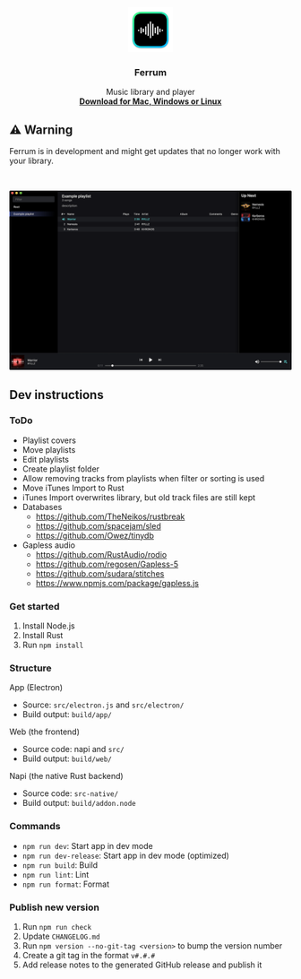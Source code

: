 <div align="center">
  <img src="assets/Logo%201024.png" width="80">
</div>
<h3 align="center">Ferrum</h3>
<p align="center">
  Music library and player
  <br/>
  <a href="https://github.com/probablykasper/ferrum/releases"><b>Download for Mac, Windows or Linux</b></a>
</p>

## ⚠️ Warning
Ferrum is in development and might get updates that no longer work with your library.

<br/>

![Screenshot](assets/screenshot.png)

## Dev instructions

### ToDo

- Playlist covers
- Move playlists
- Edit playlists
- Create playlist folder
- Allow removing tracks from playlists when filter or sorting is used
- Move iTunes Import to Rust
- iTunes Import overwrites library, but old track files are still kept
- Databases
  - https://github.com/TheNeikos/rustbreak
  - https://github.com/spacejam/sled
  - https://github.com/Owez/tinydb
- Gapless audio
  - https://github.com/RustAudio/rodio
  - https://github.com/regosen/Gapless-5
  - https://github.com/sudara/stitches
  - https://www.npmjs.com/package/gapless.js

### Get started

1. Install Node.js
2. Install Rust
3. Run `npm install`

### Structure

App (Electron)
- Source: `src/electron.js` and `src/electron/`
- Build output: `build/app/`

Web (the frontend)
- Source code: napi and `src/`
- Build output: `build/web/`

Napi (the native Rust backend)
- Source code: `src-native/`
- Build output: `build/addon.node`

### Commands
- `npm run dev`: Start app in dev mode
- `npm run dev-release`: Start app in dev mode (optimized)
- `npm run build`: Build
- `npm run lint`: Lint
- `npm run format`: Format

### Publish new version
1. Run `npm run check`
2. Update `CHANGELOG.md`
3. Run `npm version --no-git-tag <version>` to bump the version number
4. Create a git tag in the format `v#.#.#`
5. Add release notes to the generated GitHub release and publish it
